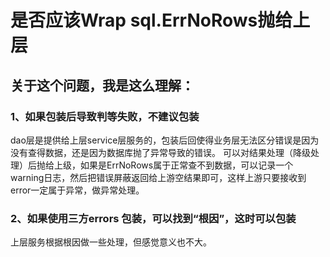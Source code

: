 # 是否应该Wrap sql.ErrNoRows抛给上层

## 关于这个问题，我是这么理解：

### 1、如果包装后导致判等失败，不建议包装
dao层是提供给上层service层服务的，包装后回使得业务层无法区分错误是因为没有查得数据，还是因为数据库抛了异常导致的错误。
可以对结果处理（降级处理）后抛给上级，如果是ErrNoRows属于正常查不到数据，可以记录一个warning日志，然后把错误屏蔽返回给上游空结果即可，这样上游只要接收到error一定属于异常，做异常处理。

### 2、如果使用三方errors 包装，可以找到“根因”，这时可以包装
上层服务根据根因做一些处理，但感觉意义也不大。
